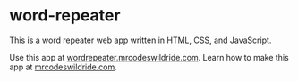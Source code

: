 # word-repeater

This is a word repeater web app written in HTML, CSS, and JavaScript.

Use this app at [wordrepeater.mrcodeswildride.com](https://wordrepeater.mrcodeswildride.com/).
Learn how to make this app at [mrcodeswildride.com](https://www.mrcodeswildride.com/).